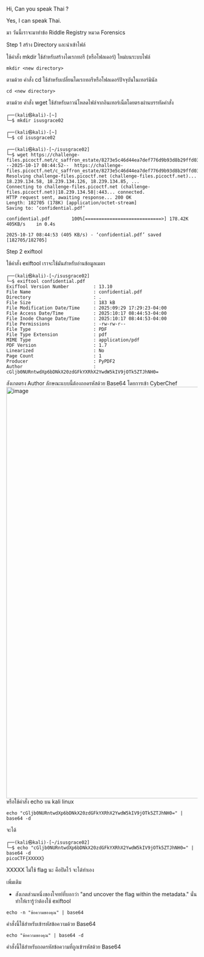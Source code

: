Hi, Can you speak Thai ? 

Yes, I can speak Thai.

มา วันนี้เราจะมาทำข้อ Riddle Registry หมวด Forensics

Step 1 สร้าง Directory และนำเข้าไฟล์

ใช้คำสั่ง mkdir ใช้สำหรับสร้างไดเรกทอรี (หรือโฟลเดอร์) ใหม่บนระบบไฟล์
```
mkdir <new directory>
```
ตามด้วย คำสั่ง cd ใช้สำหรับเปลี่ยนไดเรกทอรีหรือโฟลเดอร์ปัจจุบันในเทอร์มินัล
```
cd <new directory>
```
ตามด้วย คำสั่ง wget ใช้สำหรับดาวน์โหลดไฟล์จากอินเทอร์เน็ตโดยตรงผ่านบรรทัดคำสั่ง
```
┌──(kali㉿kali)-[~]
└─$ mkdir isusgrace02   
                                                                                             
┌──(kali㉿kali)-[~]
└─$ cd isusgrace02
                                                                                             
┌──(kali㉿kali)-[~/isusgrace02]
└─$ wget https://challenge-files.picoctf.net/c_saffron_estate/8273e5c46d44ea7def776d9b93d8b29ffd0388423443149d1313aeb13f8add39/confidential.pdf
--2025-10-17 08:44:52--  https://challenge-files.picoctf.net/c_saffron_estate/8273e5c46d44ea7def776d9b93d8b29ffd0388423443149d1313aeb13f8add39/confidential.pdf
Resolving challenge-files.picoctf.net (challenge-files.picoctf.net)... 18.239.134.58, 18.239.134.126, 18.239.134.85, ...
Connecting to challenge-files.picoctf.net (challenge-files.picoctf.net)|18.239.134.58|:443... connected.
HTTP request sent, awaiting response... 200 OK
Length: 182705 (178K) [application/octet-stream]
Saving to: ‘confidential.pdf’

confidential.pdf        100%[============================>] 178.42K   405KB/s    in 0.4s    

2025-10-17 08:44:53 (405 KB/s) - ‘confidential.pdf’ saved [182705/182705]
```

Step 2 exiftool

ใช้คำสั่ง exiftool เราจะใช้มันสำหรับอ่านข้อมูลเมตา
```
┌──(kali㉿kali)-[~/isusgrace02]
└─$ exiftool confidential.pdf                      
ExifTool Version Number         : 13.10
File Name                       : confidential.pdf
Directory                       : .
File Size                       : 183 kB
File Modification Date/Time     : 2025:09:29 17:29:23-04:00
File Access Date/Time           : 2025:10:17 08:44:53-04:00
File Inode Change Date/Time     : 2025:10:17 08:44:53-04:00
File Permissions                : -rw-rw-r--
File Type                       : PDF
File Type Extension             : pdf
MIME Type                       : application/pdf
PDF Version                     : 1.7
Linearized                      : No
Page Count                      : 1
Producer                        : PyPDF2
Author                          : cGljb0NURntwdXp6bDNkX20zdGFkYXRhX2YwdW5kIV9jOTk5ZTJhNH0=
```
สังเกตตรง Author ลักษณะแบบนี้ต้องถอดรหัสด้วย Base64 โดยการเข้า CyberChef
<img width="1920" height="1080" alt="image" src="https://github.com/user-attachments/assets/f2974a97-c8b4-4b24-b6b0-51b8a860710d" />
หรือใช้คำสั่ง echo บน kali linux
```
echo "cGljb0NURntwdXp6bDNkX20zdGFkYXRhX2YwdW5kIV9jOTk5ZTJhNH0=" | base64 -d
```
จะได้
```
┌──(kali㉿kali)-[~/isusgrace02]
└─$ echo "cGljb0NURntwdXp6bDNkX20zdGFkYXRhX2YwdW5kIV9jOTk5ZTJhNH0=" | base64 -d
picoCTF{XXXXX}
```
XXXXX ไม่ใช้ flag นะ คือปิดไว้ จะได้ทำเอง

เพิ่มเติม
- สังเกตส่วนหนึ่งของโจทย์ที่บอกว่า "and uncover the flag within the metadata." นั่นทำให้เรารู้ว่าต้องใช้ exiftool
```
echo -n "ข้อความของคุณ" | base64
```
คำสั่งนี้ใช้สำหรับเข้ารหัสข้อความด้วย Base64
```
echo "ข้อความของคุณ" | base64 -d
```
คำสั่งนี้ใช้สำหรับถอดรหัสข้อความที่ถูกเข้ารหัสด้วย Base64
